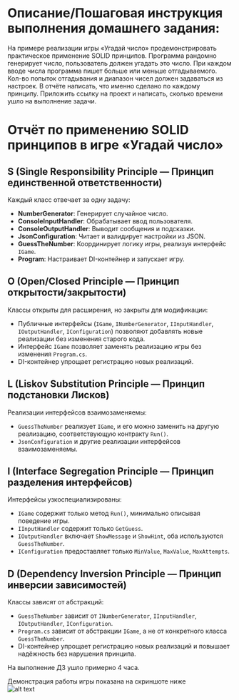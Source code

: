 # Описание/Пошаговая инструкция выполнения домашнего задания:
На примере реализации игры «Угадай число» продемонстрировать практическое применение SOLID принципов.
Программа рандомно генерирует число, пользователь должен угадать это число. При каждом вводе числа программа пишет больше или меньше отгадываемого. Кол-во попыток отгадывания и диапазон чисел должен задаваться из настроек.
В отчёте написать, что именно сделано по каждому принципу.
Приложить ссылку на проект и написать, сколько времени ушло на выполнение задачи.

# Отчёт по применению SOLID принципов в игре «Угадай число»

## S (Single Responsibility Principle — Принцип единственной ответственности)
Каждый класс отвечает за одну задачу:
- **NumberGenerator**: Генерирует случайное число.
- **ConsoleInputHandler**: Обрабатывает ввод пользователя.
- **ConsoleOutputHandler**: Выводит сообщения и подсказки.
- **JsonConfiguration**: Читает и валидирует настройки из JSON.
- **GuessTheNumber**: Координирует логику игры, реализуя интерфейс `IGame`.
- **Program**: Настраивает DI-контейнер и запускает игру.

## O (Open/Closed Principle — Принцип открытости/закрытости)
Классы открыты для расширения, но закрыты для модификации:
- Публичные интерфейсы (`IGame`, `INumberGenerator`, `IInputHandler`, `IOutputHandler`, `IConfiguration`) позволяют добавлять новые реализации без изменения старого кода.
- Интерфейс `IGame` позволяет заменять реализацию игры без изменения `Program.cs`.
- DI-контейнер упрощает регистрацию новых реализаций.

## L (Liskov Substitution Principle — Принцип подстановки Лисков)
Реализации интерфейсов взаимозаменяемы:
- `GuessTheNumber` реализует `IGame`, и его можно заменить на другую реализацию, соответствующую контракту `Run()`.
- `JsonConfiguration` и другие реализации интерфейсов взаимозаменяемы.

## I (Interface Segregation Principle — Принцип разделения интерфейсов)
Интерфейсы узкоспециализированы:
- `IGame` содержит только метод `Run()`, минимально описывая поведение игры.
- `IInputHandler` содержит только `GetGuess`.
- `IOutputHandler` включает `ShowMessage` и `ShowHint`, оба используются `GuessTheNumber`.
- `IConfiguration` предоставляет только `MinValue`, `MaxValue`, `MaxAttempts`.

## D (Dependency Inversion Principle — Принцип инверсии зависимостей)
Классы зависят от абстракций:
- `GuessTheNumber` зависит от `INumberGenerator`, `IInputHandler`, `IOutputHandler`, `IConfiguration`.
- `Program.cs` зависит от абстракции `IGame`, а не от конкретного класса `GuessTheNumber`.
- DI-контейнер упрощает регистрацию новых реализаций и повышает надёжность без нарушения принципа.

На выполнение ДЗ ушло примерно 4 часа.  

Демонстрация работы игры показана на скриншоте ниже  
![alt text](https://github.com/T1m-cpp/Otus.CSharp.Developer.Professional/blob/main/ДЗ6/img/game.png) 
